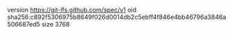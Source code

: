 version https://git-lfs.github.com/spec/v1
oid sha256:c892f5306975b8649f026d0014db2c5ebff4f846e4bb46796a3846a506687ed5
size 3768
